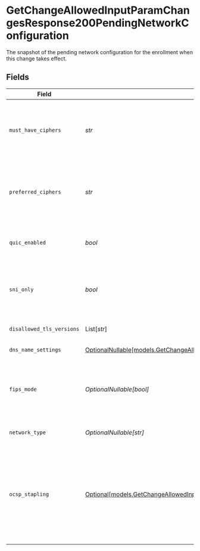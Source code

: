 # GetChangeAllowedInputParamChangesResponse200PendingNetworkConfiguration

The snapshot of the pending network configuration for the enrollment when this change takes effect.


## Fields

| Field                                                                                                                                                      | Type                                                                                                                                                       | Required                                                                                                                                                   | Description                                                                                                                                                |
| ---------------------------------------------------------------------------------------------------------------------------------------------------------- | ---------------------------------------------------------------------------------------------------------------------------------------------------------- | ---------------------------------------------------------------------------------------------------------------------------------------------------------- | ---------------------------------------------------------------------------------------------------------------------------------------------------------- |
| `must_have_ciphers`                                                                                                                                        | *str*                                                                                                                                                      | :heavy_check_mark:                                                                                                                                         | Ciphers included for your enrollment while deploying it on the network.                                                                                    |
| `preferred_ciphers`                                                                                                                                        | *str*                                                                                                                                                      | :heavy_check_mark:                                                                                                                                         | Ciphers included for your enrollment while deploying it on the network.                                                                                    |
| `quic_enabled`                                                                                                                                             | *bool*                                                                                                                                                     | :heavy_check_mark:                                                                                                                                         | QUIC transport layer network protocol.                                                                                                                     |
| `sni_only`                                                                                                                                                 | *bool*                                                                                                                                                     | :heavy_check_mark:                                                                                                                                         | Server Name Indication (SNI) setting for this Enrollment.                                                                                                  |
| `disallowed_tls_versions`                                                                                                                                  | List[*str*]                                                                                                                                                | :heavy_minus_sign:                                                                                                                                         | Disallowed TLS protocols.                                                                                                                                  |
| `dns_name_settings`                                                                                                                                        | [OptionalNullable[models.GetChangeAllowedInputParamChangesResponseDNSNameSettings]](../models/getchangeallowedinputparamchangesresponsednsnamesettings.md) | :heavy_minus_sign:                                                                                                                                         | DNS name settings.                                                                                                                                         |
| `fips_mode`                                                                                                                                                | *OptionalNullable[bool]*                                                                                                                                   | :heavy_minus_sign:                                                                                                                                         | Enables Federal Information Processing Standards (FIPS) for the enrollment.                                                                                |
| `network_type`                                                                                                                                             | *OptionalNullable[str]*                                                                                                                                    | :heavy_minus_sign:                                                                                                                                         | Enrollment network type.                                                                                                                                   |
| `ocsp_stapling`                                                                                                                                            | [Optional[models.GetChangeAllowedInputParamChangesResponse200OcspStapling]](../models/getchangeallowedinputparamchangesresponse200ocspstapling.md)         | :heavy_minus_sign:                                                                                                                                         | Indicates the OCSP stapling setting for the deployment. Use `on` to enable OCSP stapling, `off` to disable it, or `not-set` to ignore it.                  |